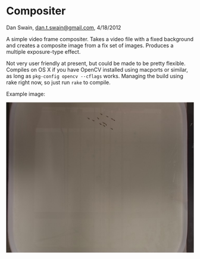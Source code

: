 # Compositer

Dan Swain, dan.t.swain@gmail.com, 4/18/2012

A simple video frame compositer.  Takes a video file with a fixed background and creates a composite image from a fix set of images.  Produces a multiple exposure-type effect.

Not very user friendly at present, but could be made to be pretty flexible.  Compiles on OS X if you have OpenCV installed using macports or similar, as long as `pkg-config opencv --cflags` works.  Managing the build using rake right now, so just run `rake` to compile.

Example image:

![Example](https://github.com/dantswain/compositer/raw/master/sample.jpg)

